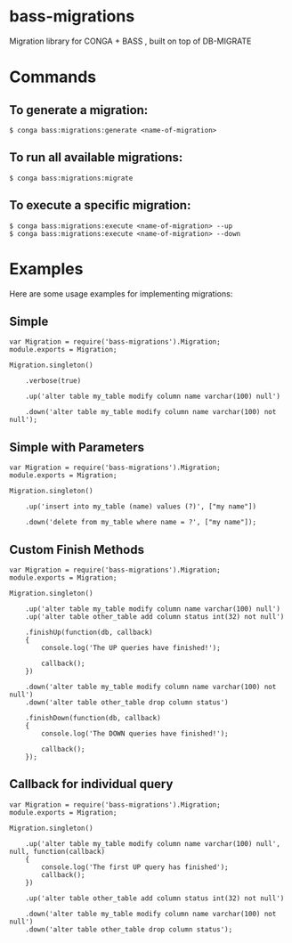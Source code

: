 bass-migrations
===============

Migration library for CONGA + BASS , built on top of DB-MIGRATE

# Commands

## To generate a migration:

	$ conga bass:migrations:generate <name-of-migration>

## To run all available migrations:

	$ conga bass:migrations:migrate

## To execute a specific migration:

	$ conga bass:migrations:execute <name-of-migration> --up
	$ conga bass:migrations:execute <name-of-migration> --down

# Examples

Here are some usage examples for implementing migrations:

## Simple

	var Migration = require('bass-migrations').Migration;
	module.exports = Migration;

	Migration.singleton()

		.verbose(true)

		.up('alter table my_table modify column name varchar(100) null')

		.down('alter table my_table modify column name varchar(100) not null');


## Simple with Parameters

	var Migration = require('bass-migrations').Migration;
	module.exports = Migration;

	Migration.singleton()

		.up('insert into my_table (name) values (?)', ["my name"])

		.down('delete from my_table where name = ?', ["my name"]);


## Custom Finish Methods

	var Migration = require('bass-migrations').Migration;
	module.exports = Migration;

	Migration.singleton()

		.up('alter table my_table modify column name varchar(100) null')
		.up('alter table other_table add column status int(32) not null')

		.finishUp(function(db, callback)
		{
			console.log('The UP queries have finished!');

			callback();
		})

		.down('alter table my_table modify column name varchar(100) not null')
		.down('alter table other_table drop column status')

		.finishDown(function(db, callback)
		{
			console.log('The DOWN queries have finished!');

			callback();
		});


## Callback for individual query

	var Migration = require('bass-migrations').Migration;
	module.exports = Migration;

	Migration.singleton()

		.up('alter table my_table modify column name varchar(100) null', null, function(callback)
		{
			console.log('The first UP query has finished');
			callback();
		})

		.up('alter table other_table add column status int(32) not null')

		.down('alter table my_table modify column name varchar(100) not null')
		.down('alter table other_table drop column status');